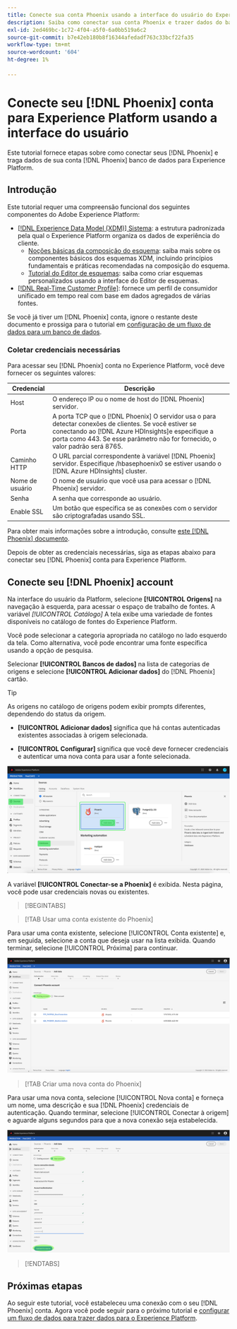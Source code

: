 ```yaml
---
title: Conecte sua conta Phoenix usando a interface do usuário do Experience Platform
description: Saiba como conectar sua conta Phoenix e trazer dados do banco de dados Phoenix para o Experience Platform usando a interface do usuário do.
exl-id: 2ed469bc-1c72-4f04-a5f0-6a0bb519a6c2
source-git-commit: b7e42eb180b8f16344afedadf763c33bcf22fa35
workflow-type: tm+mt
source-wordcount: '604'
ht-degree: 1%

---
```


# Conecte seu [!DNL Phoenix] conta para Experience Platform usando a interface do usuário

Este tutorial fornece etapas sobre como conectar seus [!DNL Phoenix] e traga dados de sua conta [!DNL Phoenix] banco de dados para Experience Platform.

## Introdução

Este tutorial requer uma compreensão funcional dos seguintes componentes do Adobe Experience Platform:

* [[!DNL Experience Data Model (XDM)] Sistema](../../../../../xdm/home.md): a estrutura padronizada pela qual o Experience Platform organiza os dados de experiência do cliente.
   * [Noções básicas da composição do esquema](../../../../../xdm/schema/composition.md): saiba mais sobre os componentes básicos dos esquemas XDM, incluindo princípios fundamentais e práticas recomendadas na composição do esquema.
   * [Tutorial do Editor de esquemas](../../../../../xdm/tutorials/create-schema-ui.md): saiba como criar esquemas personalizados usando a interface do Editor de esquemas.
* [[!DNL Real-Time Customer Profile]](../../../../../profile/home.md): fornece um perfil de consumidor unificado em tempo real com base em dados agregados de várias fontes.

Se você já tiver um [!DNL Phoenix] conta, ignore o restante deste documento e prossiga para o tutorial em [configuração de um fluxo de dados para um banco de dados](../../dataflow/databases.md).

### Coletar credenciais necessárias

Para acessar seu [!DNL Phoenix] conta no Experience Platform, você deve fornecer os seguintes valores:

| Credencial | Descrição |
| --- | --- |
| Host | O endereço IP ou o nome de host do [!DNL Phoenix] servidor. |
| Porta | A porta TCP que o [!DNL Phoenix] O servidor usa o para detectar conexões de clientes. Se você estiver se conectando ao [!DNL Azure HDInsights]e especifique a porta como 443. Se esse parâmetro não for fornecido, o valor padrão será 8765. |
| Caminho HTTP | O URL parcial correspondente à variável [!DNL Phoenix] servidor. Especifique /hbasephoenix0 se estiver usando o [!DNL Azure HDInsights] cluster. |
| Nome de usuário | O nome de usuário que você usa para acessar o [!DNL Phoenix] servidor. |
| Senha | A senha que corresponde ao usuário. |
| Enable SSL | Um botão que especifica se as conexões com o servidor são criptografadas usando SSL. |

Para obter mais informações sobre a introdução, consulte [este [!DNL Phoenix] documento](https://python-phoenixdb.readthedocs.io/en/latest/api.html).

Depois de obter as credenciais necessárias, siga as etapas abaixo para conectar seu [!DNL Phoenix] conta para Experience Platform.

## Conecte seu [!DNL Phoenix] account

Na interface do usuário da Platform, selecione **[!UICONTROL Origens]** na navegação à esquerda, para acessar o espaço de trabalho de fontes. A variável *[!UICONTROL Catálogo]* A tela exibe uma variedade de fontes disponíveis no catálogo de fontes do Experience Platform.

Você pode selecionar a categoria apropriada no catálogo no lado esquerdo da tela. Como alternativa, você pode encontrar uma fonte específica usando a opção de pesquisa.

Selecionar **[!UICONTROL Bancos de dados]** na lista de categorias de origens e selecione **[!UICONTROL Adicionar dados]** do [!DNL Phoenix] cartão.

>[!TIP]
>
>As origens no catálogo de origens podem exibir prompts diferentes, dependendo do status da origem.
> 
>* **[!UICONTROL Adicionar dados]** significa que há contas autenticadas existentes associadas à origem selecionada.
>
>* **[!UICONTROL Configurar]** significa que você deve fornecer credenciais e autenticar uma nova conta para usar a fonte selecionada.

![O catálogo de origens na interface do usuário do Experience Platform com o cartão de origem Phoenix selecionado.](../../../../images/tutorials/create/phoenix/catalog.png)

A variável **[!UICONTROL Conectar-se a Phoenix]** é exibida. Nesta página, você pode usar credenciais novas ou existentes.

>[!BEGINTABS]

>[!TAB Usar uma conta existente do Phoenix]

Para usar uma conta existente, selecione [!UICONTROL Conta existente] e, em seguida, selecione a conta que deseja usar na lista exibida. Quando terminar, selecione [!UICONTROL Próxima] para continuar.

![Uma lista de contas autenticadas do banco de dados Phoenix que já existem em sua organização.](../../../../images/tutorials/create/phoenix/existing.png)

>[!TAB Criar uma nova conta do Phoenix]

Para usar uma nova conta, selecione [!UICONTROL Nova conta] e forneça um nome, uma descrição e sua [!DNL Phoenix] credenciais de autenticação. Quando terminar, selecione [!UICONTROL Conectar à origem] e aguarde alguns segundos para que a nova conexão seja estabelecida.

![A nova interface de conta, onde você pode fornecer credenciais de autenticação e criar uma conta Phoenix.](../../../../images/tutorials/create/phoenix/new.png)

>[!ENDTABS]

## Próximas etapas

Ao seguir este tutorial, você estabeleceu uma conexão com o seu [!DNL Phoenix] conta. Agora você pode seguir para o próximo tutorial e [configurar um fluxo de dados para trazer dados para o Experience Platform](../../dataflow/databases.md).
